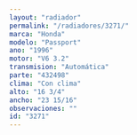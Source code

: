 ```yaml
---
layout: "radiador"
permalink: "/radiadores/3271/"
marca: "Honda"
modelo: "Passport"
ano: "1996"
motor: "V6 3.2"
transmision: "Automática"
parte: "432498"
clima: "Con clima"
alto: "16 3/4"
ancho: "23 15/16"
observaciones: ""
id: "3271"
---
```


